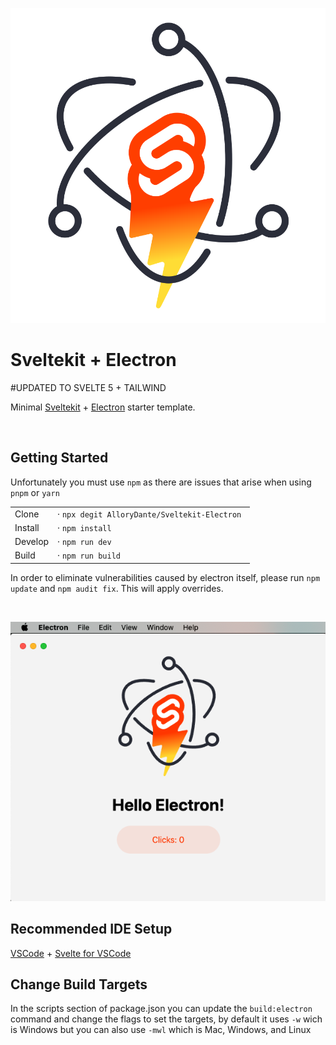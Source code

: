 <p align="center">
  <img src="static/sveltekit-electron.svg" />
</p>

# Sveltekit + Electron

#UPDATED TO SVELTE 5 + TAILWIND

Minimal [Sveltekit](https://github.com/sveltejs/kit#readme) + [Electron](https://www.electronjs.org/) starter template.

<br />

## Getting Started

Unfortunately you must use `npm` as there are issues that arise when using `pnpm` or `yarn`

|         |                                               |
| ------- | --------------------------------------------- |
| Clone   | · `npx degit AlloryDante/Sveltekit-Electron ` |
| Install | · `npm install`                               |
| Develop | · `npm run dev`                               |
| Build   | · `npm run build`                             |

In order to eliminate vulnerabilities caused by electron itself, please run `npm update` and `npm audit fix`. This will apply overrides.

<br />

<p align="center">
  <img src="screenshot.png" />
</p>

## Recommended IDE Setup

[VSCode](https://code.visualstudio.com/) + [Svelte for VSCode](https://marketplace.visualstudio.com/items?itemName=svelte.svelte-vscode)

## Change Build Targets

In the scripts section of package.json you can update the `build:electron` command and change the flags to set the targets, by default it uses `-w` wich is Windows but you can also use `-mwl` which is Mac, Windows, and Linux
